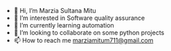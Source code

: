 - 👋 Hi, I’m Marzia Sultana Mitu 
- 👀 I’m interested in Software quality assurance
- 🌱 I’m currently learning automation
- 💞️ I’m looking to collaborate on some python projects 
- 📫 How to reach me marziamitum711@gmail.com 

<!---
Marzi125/Marzi125 is a ✨ special ✨ repository because its `README.md` (this file) appears on your GitHub profile.
You can click the Preview link to take a look at your changes.
--->
